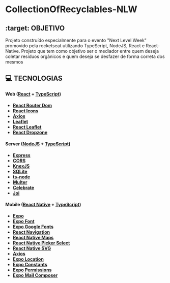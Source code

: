 # CollectionOfRecyclables-NLW

## **:target: OBJETIVO**

Projeto construído especialmente para o evento "Next Level Week" promovido pela rocketseat utilizando TypeScript, NodeJS, React e React-Native. Projeto que tem como objetivo ser o mediador entre quem deseja coletar resíduos orgânicos e quem deseja se desfazer de forma correta dos mesmos

## **:computer: TECNOLOGIAS**


#### **Web** ([React][react] + [TypeScript][typescript])

  - **[React Router Dom][react_router_dom]**
  - **[React Icons][react_icons]**
  - **[Axios][axios]**
  - **[Leaflet][leaflet]**
  - **[React Leaflet][react_leaflet]**
  - **[React Dropzone][react_dropzone]**

#### **Server** ([NodeJS][node] + [TypeScript][typescript])

  - **[Express][express]**
  - **[CORS][cors]**
  - **[KnexJS][knex]**
  - **[SQLite][sqlite3]**
  - **[ts-node][tsnode]**
  - **[Multer][multer]**
  - **[Celebrate][celebrate]**
  - **[Joi][joi]**

#### **Mobile** ([React Native][react_native] + [TypeScript][typescript])

  - **[Expo][expo]**
  - **[Expo Font][expo_font]**
  - **[Expo Google Fonts][expo_google_fonts]**
  - **[React Navigation][react_navigation]**
  - **[React Native Maps][react_native_maps]**
  - **[React Native Picker Select][react_native_picker_select]**
  - **[React Native SVG][react_native_svg]**
  - **[Axios][axios]**
  - **[Expo Location][expo_location]**
  - **[Expo Constants][expo_constants]**
  - **[Expo Permissions][expo_permissions]**
  - **[Expo Mail Composer][expo_mail_composer]**

<!-- Website Links -->

[rocketseat_site]: https://rocketseat.com.br/


<!-- Tecnologias -->
[react]: https://reactjs.org/
[typescript]: https://www.typescriptlang.org/
[node]: https://nodejs.org/en/
[react_native]: http://www.reactnative.com/
[leaflet]: https://react-leaflet.js.org/en/
[express]: https://expressjs.com/
[cors]: https://expressjs.com/en/resources/middleware/cors.html
[knex]: http://knexjs.org/
[sqlite3]: https://github.com/mapbox/node-sqlite3
[tsnode]: https://github.com/TypeStrong/ts-node
[react_leaflet]: https://react-leaflet.js.org/
[react_router_dom]: https://github.com/ReactTraining/react-router/tree/master/packages/react-router-dom
[react_icons]: https://react-icons.github.io/react-icons/
[axios]: https://github.com/axios/axios
[expo]: https://expo.io/
[expo_font]: https://www.npmjs.com/package/expo-font
[expo_google_fonts]: https://github.com/expo/google-fonts
[react_navigation]: https://reactnavigation.org/
[react_native_maps]: https://github.com/react-native-community/react-native-maps
[react_native_picker_select]: https://github.com/lawnstarter/react-native-picker-select
[react_native_svg]: https://github.com/react-native-community/react-native-svg
[expo_location]: https://docs.expo.io/versions/latest/sdk/location/
[expo_constants]: https://docs.expo.io/versions/latest/sdk/constants/
[expo_permissions]: https://docs.expo.io/versions/latest/sdk/permissions/
[expo_mail_composer]: https://docs.expo.io/versions/latest/sdk/mail-composer/
[multer]: https://github.com/expressjs/multer
[celebrate]: https://github.com/arb/celebrate
[joi]: https://github.com/hapijs/joi
[react_dropzone]: https://github.com/react-dropzone/react-dropzone
